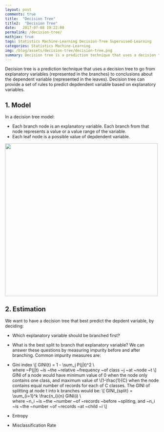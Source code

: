 ```yaml
---
layout: post
comments: true
title:  "Decision Tree"
title2:  "Decision Tree"
date:   2017-07-08 19:22:00
permalink: /decision-tree/
mathjax: true
tags: Statistics Machine-Learning Decision-Tree Supervised-Learning
categories: Statistics Machine-Learning
img: /blog/assets/decision-tree/decision-tree.png
summary: Decision tree is a prediction technique that uses a decision tree to go from explanatory variables (represented in the branches) to conclusions about the dependent variable (represented in the leaves)...
---
```



Decision tree is a prediction technique that uses a decision tree to go from explanatory variables (represented in the branches) to conclusions about the dependent variable (represented in the leaves). Decision tree can provide a set of rules to predict depdendent variable based on explanatory variables.

## 1. Model
In a decision tree model:
* Each branch node is an explanatory variable. Each branch from that node represents a value or a value range of the variable.
* Each leaf node is a possible value of depdendent variable.

<div class="imgcap">
<div >
    <img src="/blog/assets/overview/overview.png" width = "500">
</div>
</div>

## 2. Estimation
We want to have a decision tree that best predict the depdent variable, by deciding:
* Which explanatory variable should be branched first?
* What is the best split to branch that explanatory variable?
We can answer these questions by measuring impurity before and after branching. Common impurity measures are:
* Gini index
\\[
GINI(t) = 1 - \sum_j P(j|t)^2 \\\
where ~P(j|t) ~is ~the ~relative ~frequency ~of class ~j ~at ~node ~t
\\]
GINI of a node would have minimum value of 0 when the node only contains one class, and maximum value of \\(1-\frac{1}{C} when the node contains equal number of records for each of C classes. The GINI of splitting at node t into k branches would be:
\\[
GINI_{split} = \sum_{i=1}^k \frac{n_i}{n} GINI(i) \\\
where ~n_i ~is ~the ~number ~of ~records ~before ~spliting, and ~n_i ~is ~the ~number ~of ~records ~at ~child ~i
\\]

* Entropy

* Misclassification Rate



